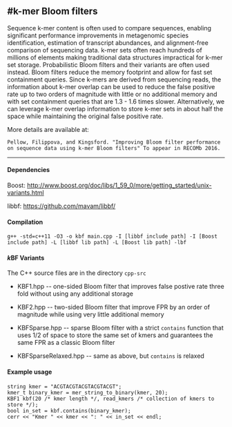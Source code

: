 #k-mer Bloom filters
------------------------------

Sequence k-mer content is often used to compare sequences, enabling significant 
performance improvements in metagenomic species identification, estimation of transcript abundances, 
and alignment-free comparison of sequencing data. k-mer sets often reach hundreds 
of millions of elements making traditional data structures impractical for k-mer set storage.
Probabilistic Bloom filters and their variants are often used instead. 
Bloom filters reduce the memory footprint and allow for fast set containment queries.
Since k-mers are derived from sequencing reads, the information about k-mer overlap 
can be used to reduce the false positive rate up to two orders of magnitude 
with little or no additional memory and with set containment queries that are 
1.3 - 1.6 times slower. 
Alternatively, we can leverage k-mer overlap information to store k-mer sets in about half 
the space while maintaining the original false positive rate. 

More details are available at:

``` 
Pellow, Filippova, and Kingsford. "Improving Bloom filter performance on sequence data using k-mer Bloom filters" To appear in RECOMb 2016.
```

--------

#### Dependencies

Boost: http://www.boost.org/doc/libs/1_59_0/more/getting_started/unix-variants.html

libbf: https://github.com/mavam/libbf/ 

#### Compilation

```
g++ -std=c++11 -O3 -o kbf main.cpp -I [libbf include path] -I [Boost include path] -L [libbf lib path] -L [Boost lib path] -lbf
```

#### *k*BF Variants

The C++ source files are in the directory `cpp-src`

* KBF1.hpp -- one-sided Bloom filter that improves false postive rate three fold without using any additional storage

* KBF2.hpp -- two-sided Bloom filter that improve FPR by an order of magnitude while using very little additional memory

* KBFSparse.hpp -- sparse Bloom filter with a strict `contains` function that uses 1/2 of space to store the same set of kmers and guarantees the same FPR as a classic Bloom filter

* KBFSparseRelaxed.hpp -- same as above, but `contains` is relaxed

#### Example usage

```
string kmer = "ACGTACGTACGTACGTACGT";
kmer_t binary_kmer = mer_string_to_binary(kmer, 20);
KBF1 kbf(20 /* kmer length */, read_kmers /* collection of kmers to store */);
bool in_set = kbf.contains(binary_kmer);
cerr << "Kmer " << kmer << ": " << in_set << endl;
```
